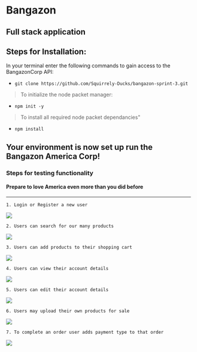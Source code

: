 # Bangazon
## Full stack application 
## Steps for Installation:
In your terminal enter the following commands to gain access to the BangazonCorp API:
* ``` git clone https://github.com/Squirrely-Ducks/bangazon-sprint-3.git ```
>To initialize the node packet manager:
* ``` npm init -y ```
>To install all required node packet dependancies"
* ``` npm install ```

## Your environment is now set up run the Bangazon America Corp!

### Steps for testing functionality 

#### Prepare to love America even more than you did before
***
```
1. Login or Register a new user 
```

<img src="https://media.giphy.com/media/fHu8o5gP29EZSiWAaF/giphy.gif">

```
2. Users can search for our many products
```

<img src="https://media.giphy.com/media/dCC3oILAm1TUoyBX8g/giphy.gif">

```
3. Users can add products to their shopping cart
```

<img src="https://media.giphy.com/media/DN1WE451IzyvpD9SgZ/giphy.gif">


```
4. Users can view their account details

```

<img src="https://media.giphy.com/media/1k2woGAzRweNuSnccX/giphy.gif">

```
5. Users can edit their account details
```

<img src="https://media.giphy.com/media/5wG50sifEFX7MiwJtL/giphy.gif">

```
6. Users may upload their own products for sale
```

<img src="https://media.giphy.com/media/RLWacrt1W7W26YIzCp/giphy.gif">

```
7. To complete an order user adds payment type to that order
```

<img src="https://media.giphy.com/media/bcsp9ivyIO63sABQWw/giphy.gif">
